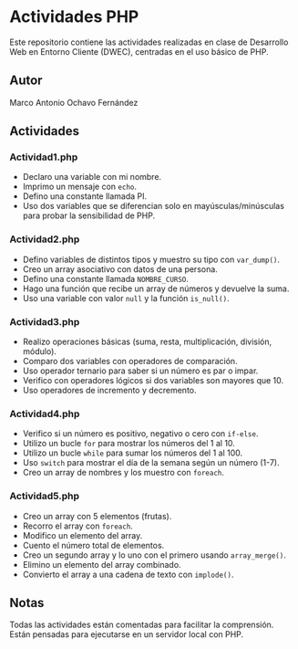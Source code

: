 # Actividades PHP 

Este repositorio contiene las actividades realizadas en clase de Desarrollo Web en Entorno Cliente (DWEC), centradas en el uso básico de PHP.

## Autor 

Marco Antonio Ochavo Fernández

## Actividades

### Actividad1.php

- Declaro una variable con mi nombre.
- Imprimo un mensaje con `echo`.
- Defino una constante llamada PI.
- Uso dos variables que se diferencian solo en mayúsculas/minúsculas para probar la sensibilidad de PHP.

### Actividad2.php

- Defino variables de distintos tipos y muestro su tipo con `var_dump()`.
- Creo un array asociativo con datos de una persona.
- Defino una constante llamada `NOMBRE_CURSO`.
- Hago una función que recibe un array de números y devuelve la suma.
- Uso una variable con valor `null` y la función `is_null()`.

### Actividad3.php

- Realizo operaciones básicas (suma, resta, multiplicación, división, módulo).
- Comparo dos variables con operadores de comparación.
- Uso operador ternario para saber si un número es par o impar.
- Verifico con operadores lógicos si dos variables son mayores que 10.
- Uso operadores de incremento y decremento.

### Actividad4.php

- Verifico si un número es positivo, negativo o cero con `if-else`.
- Utilizo un bucle `for` para mostrar los números del 1 al 10.
- Utilizo un bucle `while` para sumar los números del 1 al 100.
- Uso `switch` para mostrar el día de la semana según un número (1-7).
- Creo un array de nombres y los muestro con `foreach`.

### Actividad5.php

- Creo un array con 5 elementos (frutas).
- Recorro el array con `foreach`.
- Modifico un elemento del array.
- Cuento el número total de elementos.
- Creo un segundo array y lo uno con el primero usando `array_merge()`.
- Elimino un elemento del array combinado.
- Convierto el array a una cadena de texto con `implode()`.

## Notas

Todas las actividades están comentadas para facilitar la comprensión. Están pensadas para ejecutarse en un servidor local con PHP.
